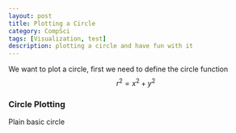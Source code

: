 ```yaml
---
layout: post
title: Plotting a Circle 
category: CompSci
tags: [Visualization, test]
description: plotting a circle and have fun with it
---
```

We want to plot a circle, first we need to define the circle function
$$ r^2 = x^2 + y^2 $$


### Circle Plotting
Plain basic circle
<div id="circle" style="width:600px;height:250px;"></div>
<script>
const circle = document.getElementById("circle");
  function createCircle(radius) {
    const x = []
    const y = []
    for (let index = -radius; index <= radius; index+=0.1) {
      x.push(index)
      y.push(Math.sqrt( (radius * radius) - (index * index)))          
    }
    for (let index = radius; index >= -radius; index-=0.1) {
      x.push(index)
      y.push(-1 * Math.sqrt( (radius * radius) - (index * index)))
    }
    return [x, y]
  }
  const [x_circle, y_circle] = createCircle(10)
  const square = 20
  const layout = {
		width: 800,
		height: 800,
    xaxis: {
      range: [-square,square]
    },
    yaxis: {
      range: [-square,square]
    }
  }
  const component = [
    {
      x: x_circle,
      y: y_circle
    }
  ]
  Plotly.newPlot(circle, component, layout)
</script>
